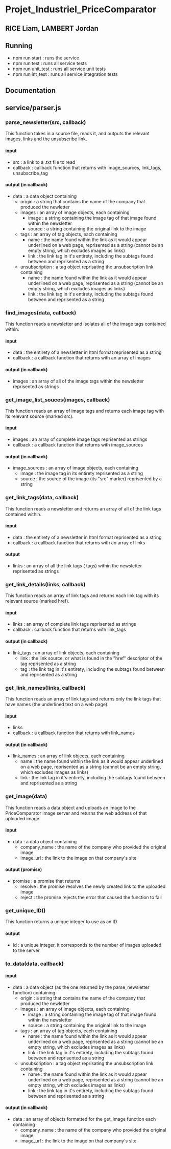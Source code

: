 # Projet_Industriel_PriceComparator
## RICE Liam, LAMBERT Jordan

## **Running**
- npm run start : runs the service
- npm run test : runs all service tests
- npm run unit_test : runs all service unit tests
- npm run int_test : runs all service integration tests

## **Documentation**
## service/parser.js
### parse_newsletter(src, callback)
This function takes in a source file, reads it, and outputs the relevant images, links and the unsubscribe link.
#### input
- src : a link to a .txt file to read
- callback : callback function that returns with image_sources, link_tags, unsubscribe_tag
#### output (in callback)
- data : a data object containing
    - origin : a string that contains the name of the company that produced the newletter
    - images : an array of image objects, each containing
        - image : a string containing the image tag of that image found within the newsletter
        - source : a string containing the original link to the image
    - tags : an array of tag objects, each containing
        - name : the name found within the link as it would appear underlined on a web page, reprisented as a string (cannot be an empty string, which excludes images as links)
        - link : the link tag in it's entirety, including the subtags found between <a> and </a> reprisented as a string
    - unsubscription : a tag object reprisating the unsubscription link containing
        - name : the name found within the link as it would appear underlined on a web page, reprisented as a string (cannot be an empty string, which excludes images as links)
        - link : the link tag in it's entirety, including the subtags found between <a> and </a> reprisented as a string

### find_images(data, callback)
This function reads a newsletter and isolates all of the image tags contained within.
#### input
- data : the entirety of a newsletter in html format reprisented as a string
- callback : a callback function that returns with an array of images
#### output (in callback)
- images : an array of all of the image tags within the newsletter reprisented as strings

### get_image_list_souces(images, callback)
This function reads an array of image tags and returns each image tag with its relevant source (marked src).
#### input
- images : an array of complete image tags reprisented as strings
- callback : a callback function that returns with image_sources
#### output (in callback)
- image_sources : an array of image objects, each containing
    - image : the image tag in its entirety reprisented as a string
    - source : the source of the image (its "src" marker) reprisented by a string

### get_link_tags(data, callback)
This function reads a newsletter and returns an array of all of the link tags contained within.
#### input
- data : the entirety of a newsletter in html format reprisented as a string
- callback : a callback function that returns with an array of links
#### output
- links : an array of all the link tags (<a> tags) within the newsletter reprisented as strings

### get_link_details(links, callback)
This function reads an array of link tags and returns each link tag with its relevant source (marked href).
#### input
- links : an array of complete link tags reprisented as strings
- callback : callback function that returns with link_tags
#### output (in callback)
- link_tags : an array of link objects, each containing
    - link : the link source, or what is found in the "href" descriptor of the <a> tag reprisented as a string
    - tag : the link tag in it's entirety, including the subtags found between <a> and </a> reprisented as a string

### get_link_names(links, callback)
This function reads an array of link tags and returns only the link tags that have names (the underlined text on a web page).
#### input
- links
- callback : a callback function that returns with link_names
#### output (in callback)
- link_names : an array of link objects, each containing
    - name : the name found within the link as it would appear underlined on a web page, reprisented as a string (cannot be an empty string, which excludes images as links)
    - link : the link tag in it's entirety, including the subtags found between <a> and </a> reprisented as a string

### get_image(data)
This function reads a data object and uploads an image to the PriceComparator image server and returns the web address of that uploaded image.
#### input
- data : a data object containing
    - company_name : the name of the company who provided the original image
    - image_url : the link to the image on that company's site
#### output (promise)
- promise : a promise that returns
    - resolve : the promise resolves the newly created link to the uploaded image
    - reject : the promise rejects the error that caused the function to fail

### get_unique_ID()
This function returns a unique integer to use as an ID
#### output
- id : a unique integer, it corresponds to the number of images uploaded to the server

### to_data(data, callback)
#### input
- data : a data object (as the one returned by the parse_newsletter function) containing
    - origin : a string that contains the name of the company that produced the newletter
    - images : an array of image objects, each containing
        - image : a string containing the image tag of that image found within the newsletter
        - source : a string containing the original link to the image
    - tags : an array of tag objects, each containing
        - name : the name found within the link as it would appear underlined on a web page, reprisented as a string (cannot be an empty string, which excludes images as links)
        - link : the link tag in it's entirety, including the subtags found between <a> and </a> reprisented as a string
    - unsubscription : a tag object reprisating the unsubscription link containing
        - name : the name found within the link as it would appear underlined on a web page, reprisented as a string (cannot be an empty string, which excludes images as links)
        - link : the link tag in it's entirety, including the subtags found between <a> and </a> reprisented as a string
#### output (in callback)
- data : an array of objects formatted for the get_image function each containing
    - company_name : the name of the company who provided the original image
    - image_url : the link to the image on that company's site
